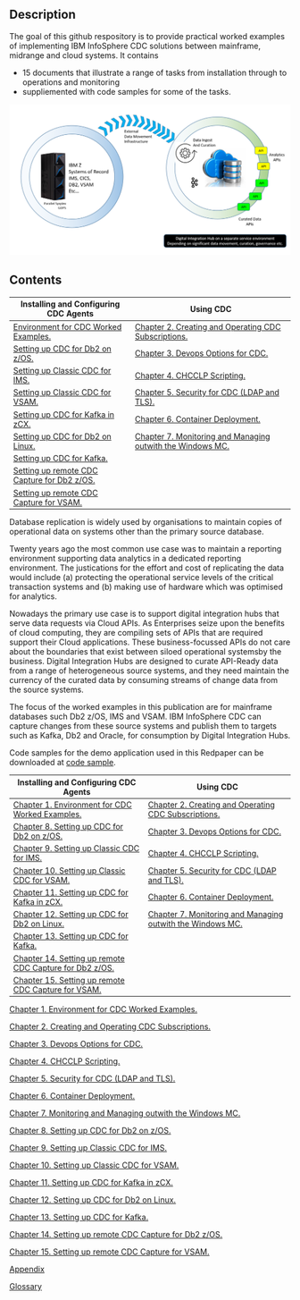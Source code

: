 ## Description

The goal of this github respository is to provide practical worked examples of implementing IBM InfoSphere CDC solutions between mainframe, midrange and cloud systems. 
It contains  

* 15 documents that illustrate a range of tasks from installation through to operations and monitoring
* suppliemented with code samples for some of the  tasks.

![ZDIM](images/cdc/zdim.png)

## Contents

| Installing and Configuring CDC Agents | Using CDC |
| --- | --- |
| [Environment for CDC Worked Examples.](C001_environment.md) | [Chapter 2.  Creating and Operating CDC Subscriptions.](C002_administration.md) |
| [Setting up CDC for Db2 on z/OS.](C008_cdcdb2zos.md) | [Chapter 3.  Devops Options for CDC.](C003_devops.md) | 
| [Setting up Classic CDC for IMS.](C009_cdcims.md) | [Chapter 4.  CHCCLP Scripting.](C004_chcclp.md) |
| [Setting up Classic CDC for VSAM.](C010_vsam.md) | [Chapter 5.  Security for CDC (LDAP and TLS).](C005_security.md) |
| [Setting up CDC for Kafka in zCX.](C011_zcx.md) | [Chapter 6.  Container Deployment.](C006_containers.md) |
| [Setting up CDC for Db2 on Linux.](C012_db2linux.md) | [Chapter 7.  Monitoring and Managing outwith the Windows MC.](C007_dashboard.md) |
| [Setting up CDC for Kafka.](C013_kafka.md) |    |
| [Setting up remote CDC Capture for Db2 z/OS.](C014_rdb2zos.md) |     |
| [Setting up remote CDC Capture for VSAM.](C015_rvsam.md) |     |    


Database replication is widely used by organisations to maintain copies of operational data on systems other than the primary source database. 

Twenty years ago the most common use case was to maintain a reporting environment supporting data analytics in a dedicated reporting environment. 
The justications for the effort and cost of replicating the data would include (a) protecting the operational service levels of the critical transaction systems and 
(b) making use of hardware which was optimised for analytics.

Nowadays the primary use case is to support digital integration hubs that serve data requests via Cloud APIs. As Enterprises seize upon the benefits of cloud computing, they 
are compiling sets of APIs that are required support their Cloud applications. These business-focussed APIs do not care about the boundaries that exist between siloed 
operational systemsby the business. Digital Integration Hubs are designed to curate API-Ready data from a range of heterogeneous source systems, and they need maintain the 
currency of the curated data by consuming streams of change data from the source systems.

The focus of the worked examples in this publication are for mainframe databases such Db2 z/OS, IMS and VSAM. IBM InfoSphere CDC can capture changes from these source systems 
and publish them to targets such as Kafka, Db2 and Oracle, for consumption by Digital Integration Hubs.

Code samples for the demo application used in this Redpaper can be downloaded at [code sample](https://github.com/zeditor01/cdc_examples/tree/main/code%20sample).



| Installing and Configuring CDC Agents | Using CDC |
| --- | --- |
| [Chapter 1.  Environment for CDC Worked Examples.](C001_environment.md) | [Chapter 2.  Creating and Operating CDC Subscriptions.](C002_administration.md) |
| [Chapter 8.  Setting up CDC for Db2 on z/OS.](C008_cdcdb2zos.md) | [Chapter 3.  Devops Options for CDC.](C003_devops.md) | 
| [Chapter 9.  Setting up Classic CDC for IMS.](C009_cdcims.md) | [Chapter 4.  CHCCLP Scripting.](C004_chcclp.md) |
| [Chapter 10.  Setting up Classic CDC for VSAM.](C010_vsam.md) | [Chapter 5.  Security for CDC (LDAP and TLS).](C005_security.md) |
| [Chapter 11.  Setting up CDC for Kafka in zCX.](C011_zcx.md) | [Chapter 6.  Container Deployment.](C006_containers.md) |
| [Chapter 12.  Setting up CDC for Db2 on Linux.](C012_db2linux.md) | [Chapter 7.  Monitoring and Managing outwith the Windows MC.](C007_dashboard.md) |
| [Chapter 13.  Setting up CDC for Kafka.](C013_kafka.md) |    |
| [Chapter 14.  Setting up remote CDC Capture for Db2 z/OS.](C014_rdb2zos.md) |     |
| [Chapter 15.  Setting up remote CDC Capture for VSAM.](C015_rvsam.md) |     |    




[Chapter 1.  Environment for CDC Worked Examples.](C001_environment.md) 

[Chapter 2.  Creating and Operating CDC Subscriptions.](C002_administration.md)

[Chapter 3.  Devops Options for CDC.](C003_devops.md)

[Chapter 4.  CHCCLP Scripting.](C004_chcclp.md)

[Chapter 5.  Security for CDC (LDAP and TLS).](C005_security.md)

[Chapter 6.  Container Deployment.](C006_containers.md)

[Chapter 7.  Monitoring and Managing outwith the Windows MC.](C007_dashboard.md)

[Chapter 8.  Setting up CDC for Db2 on z/OS.](C008_cdcdb2zos.md)

[Chapter 9.  Setting up Classic CDC for IMS.](C009_cdcims.md)

[Chapter 10.  Setting up Classic CDC for VSAM.](C010_vsam.md)

[Chapter 11.  Setting up CDC for Kafka in zCX.](C011_zcx.md)

[Chapter 12.  Setting up CDC for Db2 on Linux.](C012_db2linux.md)

[Chapter 13.  Setting up CDC for Kafka.](C013_kafka.md)

[Chapter 14.  Setting up remote CDC Capture for Db2 z/OS.](C014_rdb2zos.md)

[Chapter 15.  Setting up remote CDC Capture for VSAM.](C015_rvsam.md)

[Appendix](C016_appendix.md)

[Glossary](C017_glossary.md)